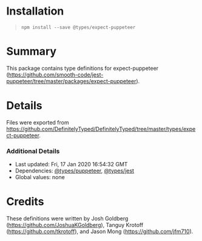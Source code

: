 # Installation
> `npm install --save @types/expect-puppeteer`

# Summary
This package contains type definitions for expect-puppeteer (https://github.com/smooth-code/jest-puppeteer/tree/master/packages/expect-puppeteer).

# Details
Files were exported from https://github.com/DefinitelyTyped/DefinitelyTyped/tree/master/types/expect-puppeteer.

### Additional Details
 * Last updated: Fri, 17 Jan 2020 16:54:32 GMT
 * Dependencies: [@types/puppeteer](https://npmjs.com/package/@types/puppeteer), [@types/jest](https://npmjs.com/package/@types/jest)
 * Global values: none

# Credits
These definitions were written by Josh Goldberg (https://github.com/JoshuaKGoldberg), Tanguy Krotoff (https://github.com/tkrotoff), and Jason Mong (https://github.com/jfm710).
